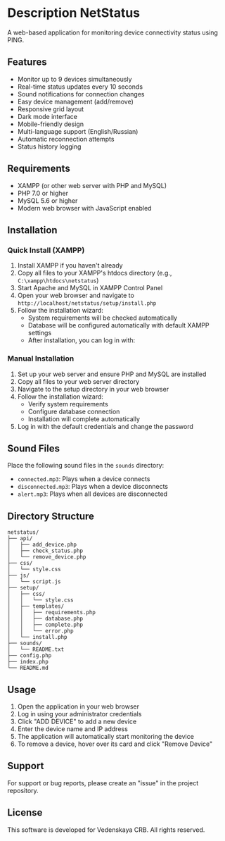 # Description NetStatus

A web-based application for monitoring device connectivity status using PING.

## Features
- Monitor up to 9 devices simultaneously
- Real-time status updates every 10 seconds
- Sound notifications for connection changes
- Easy device management (add/remove)
- Responsive grid layout
- Dark mode interface
- Mobile-friendly design
- Multi-language support (English/Russian)
- Automatic reconnection attempts
- Status history logging

## Requirements
- XAMPP (or other web server with PHP and MySQL)
- PHP 7.0 or higher
- MySQL 5.6 or higher
- Modern web browser with JavaScript enabled

## Installation

### Quick Install (XAMPP)
1. Install XAMPP if you haven't already
2. Copy all files to your XAMPP's htdocs directory (e.g., `C:\xampp\htdocs\netstatus`)
3. Start Apache and MySQL in XAMPP Control Panel
4. Open your web browser and navigate to `http://localhost/netstatus/setup/install.php`
5. Follow the installation wizard:
   - System requirements will be checked automatically
   - Database will be configured automatically with default XAMPP settings
   - After installation, you can log in with:

### Manual Installation
1. Set up your web server and ensure PHP and MySQL are installed
2. Copy all files to your web server directory
3. Navigate to the setup directory in your web browser
4. Follow the installation wizard:
   - Verify system requirements
   - Configure database connection
   - Installation will complete automatically
5. Log in with the default credentials and change the password

## Sound Files
Place the following sound files in the `sounds` directory:
- `connected.mp3`: Plays when a device connects
- `disconnected.mp3`: Plays when a device disconnects
- `alert.mp3`: Plays when all devices are disconnected

## Directory Structure

```
netstatus/
├── api/
│   ├── add_device.php
│   ├── check_status.php
│   └── remove_device.php
├── css/
│   └── style.css
├── js/
│   └── script.js
├── setup/
│   ├── css/
│   │   └── style.css
│   ├── templates/
│   │   ├── requirements.php
│   │   ├── database.php
│   │   ├── complete.php
│   │   └── error.php
│   └── install.php
├── sounds/
│   └── README.txt
├── config.php
├── index.php
└── README.md
```

## Usage
1. Open the application in your web browser
2. Log in using your administrator credentials
3. Click "ADD DEVICE" to add a new device
4. Enter the device name and IP address
5. The application will automatically start monitoring the device
6. To remove a device, hover over its card and click "Remove Device"

## Support

For support or bug reports, please create an "issue" in the project repository.

## License
This software is developed for Vedenskaya CRB. All rights reserved.
